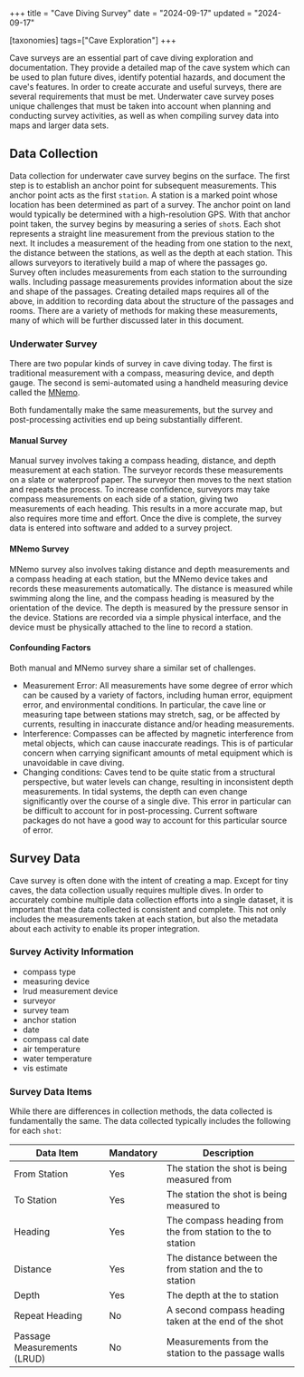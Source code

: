 +++
title = "Cave Diving Survey"
date = "2024-09-17"
updated = "2024-09-17"

[taxonomies]
tags=["Cave Exploration"]
+++

Cave surveys are an essential part of cave diving exploration and documentation.
They provide a detailed map of the cave system which can be used to plan future dives,
identify potential hazards, and document the cave's features.
In order to create accurate and useful surveys, there are several requirements that must be met.
Underwater cave survey poses unique challenges that must be taken into account when planning and conducting survey activities,
as well as when compiling survey data into maps and larger data sets.

## Data Collection

Data collection for underwater cave survey begins on the surface.
The first step is to establish an anchor point for subsequent measurements.
This anchor point acts as the first `station`.
A station is a marked point whose location has been determined as part of a survey.
The anchor point on land would typically be determined with a high-resolution GPS.
With that anchor point taken, the survey begins by measuring a series of `shot`s.
Each shot represents a straight line measurement from the previous station to the next.
It includes a measurement of the heading from one station to the next,
the distance between the stations, as well as the depth at each station.
This allows surveyors to iteratively build a map of where the passages go.
Survey often includes measurements from each station to the surrounding walls.
Including passage measurements provides information about the size and shape of the passages.
Creating detailed maps requires all of the above,
in addition to recording data about the structure of the passages and rooms.
There are a variety of methods for making these measurements,
many of which will be further discussed later in this document.

### Underwater Survey

There are two popular kinds of survey in cave diving today.
The first is traditional measurement with a compass, measuring device, and depth gauge.
The second is semi-automated using a handheld measuring device called the [MNemo](https://www.arianesline.com/mnemo/).

Both fundamentally make the same measurements, but the survey and post-processing activities end up being substantially different.

#### Manual Survey

Manual survey involves taking a compass heading, distance, and depth measurement at each station.
The surveyor records these measurements on a slate or waterproof paper.
The surveyor then moves to the next station and repeats the process.
To increase confidence, surveyors may take compass measurements on each side of a station,
giving two measurements of each heading.
This results in a more accurate map, but also requires more time and effort.
Once the dive is complete, the survey data is entered into software and added to a survey project.

#### MNemo Survey

MNemo survey also involves taking distance and depth measurements and a compass heading at each station,
but the MNemo device takes and records these measurements automatically.
The distance is measured while swimming along the line,
and the compass heading is measured by the orientation of the device.
The depth is measured by the pressure sensor in the device.
Stations are recorded via a simple physical interface,
and the device must be physically attached to the line to record a station.

#### Confounding Factors

Both manual and MNemo survey share a similar set of challenges.

* Measurement Error: All measurements have some degree of error which can be caused by a variety of factors,
  including human error, equipment error, and environmental conditions.
  In particular, the cave line or measuring tape between stations may stretch, sag, or be affected by currents, resulting in inaccurate distance and/or heading measurements.
* Interference: Compasses can be affected by magnetic interference from metal objects,
  which can cause inaccurate readings.
  This is of particular concern when carrying significant amounts of metal equipment which is unavoidable in cave diving.
* Changing conditions:
  Caves tend to be quite static from a structural perspective,
  but water levels can change, resulting in inconsistent depth measurements.
  In tidal systems, the depth can even change significantly over the course of a single dive.
  This error in particular can be difficult to account for in post-processing.
  Current software packages do not have a good way to account for this particular source of error.

## Survey Data

Cave survey is often done with the intent of creating a map.
Except for tiny caves, the data collection usually requires multiple dives.
In order to accurately combine multiple data collection efforts into a single dataset,
it is important that the data collected is consistent and complete.
This not only includes the measurements taken at each station,
but also the metadata about each activity to enable its proper integration.

### Survey Activity Information

* compass type
* measuring  device
* lrud measurement device
* surveyor
* survey team
* anchor station
* date
* compass cal date
* air temperature
* water temperature
* vis estimate

### Survey Data Items

While there are differences in collection methods, the data collected is fundamentally the same.
The data collected typically includes the following for each `shot`:

| Data Item                   | Mandatory | Description                                                 |
|-----------------------------|-----------|-------------------------------------------------------------|
| From Station                | Yes       | The station the shot is being measured from                 |
| To Station                  | Yes       | The station the shot is being measured to                   |
| Heading                     | Yes       | The compass heading from the from station to the to station |
| Distance                    | Yes       | The distance between the from station and the to station    |
| Depth                       | Yes       | The depth at the to station                                 |
| Repeat Heading              | No        | A second compass heading taken at the end of the shot       |
| Passage Measurements (LRUD) | No        | Measurements from the station to the passage walls          |
